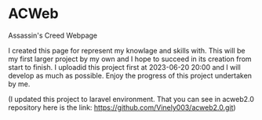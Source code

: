 # ACWeb
Assassin's Creed Webpage

I created this page for represent my knowlage and skills with.
This will be my first larger project by my own and I hope to succeed in its creation from start to finish.
I uploadid this project first at 2023-06-20 20:00 and I will develop as much as possible.
Enjoy the progress of this project undertaken by me.

(I updated this project to laravel environment. That you can see in acweb2.0 repository here is the link: https://github.com/Vinely003/acweb2.0.git)
